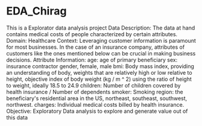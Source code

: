 # EDA_Chirag
This is a Explorator data analysis project 
Data Description: The data at hand contains medical costs of people characterized by certain attributes.
Domain: Healthcare
Context: Leveraging customer information is paramount for most businesses. In the case of an insurance company, attributes of customers like the ones mentioned below can be crucial in making business decisions.
Attribute Information:
age: age of primary beneficiary
sex: insurance contractor gender, female, male
bmi: Body mass index, providing an understanding of body, weights that are relatively high or low relative to height, objective index of body weight (kg / m ^ 2) using the ratio of height to weight, ideally 18.5 to 24.9
children: Number of children covered by health insurance / Number of dependents
smoker: Smoking
region: the beneficiary's residential area in the US, northeast, southeast, southwest, northwest.
charges: Individual medical costs billed by health insurance.
Objective: Exploratory Data analysis to explore and generate value out of this data
